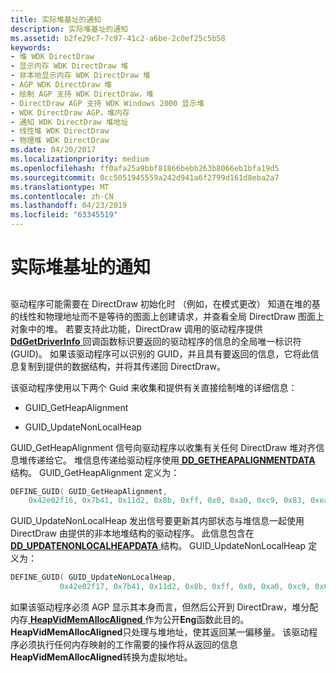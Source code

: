 ```yaml
---
title: 实际堆基址的通知
description: 实际堆基址的通知
ms.assetid: b2fe29c7-7c97-41c2-a6be-2c0ef25c5b58
keywords:
- 堆 WDK DirectDraw
- 显示内存 WDK DirectDraw 堆
- 非本地显示内存 WDK DirectDraw 堆
- AGP WDK DirectDraw 堆
- 绘制 AGP 支持 WDK DirectDraw，堆
- DirectDraw AGP 支持 WDK Windows 2000 显示堆
- WDK DirectDraw AGP，堆内存
- 通知 WDK DirectDraw 堆地址
- 线性堆 WDK DirectDraw
- 物理堆 WDK DirectDraw
ms.date: 04/20/2017
ms.localizationpriority: medium
ms.openlocfilehash: ff0afa25a9bbf81866bebb263b8066eb1bfa19d5
ms.sourcegitcommit: 0cc5051945559a242d941a6f2799d161d8eba2a7
ms.translationtype: MT
ms.contentlocale: zh-CN
ms.lasthandoff: 04/23/2019
ms.locfileid: "63345519"
---
```

# <a name="notification-of-actual-heap-base-addresses"></a>实际堆基址的通知


## <span id="ddk_notification_of_actual_heap_base_addresses_gg"></span><span id="DDK_NOTIFICATION_OF_ACTUAL_HEAP_BASE_ADDRESSES_GG"></span>


驱动程序可能需要在 DirectDraw 初始化时 （例如，在模式更改） 知道在堆的基的线性和物理地址而不是等待的图面上创建请求，并查看全局 DirectDraw 图面上对象中的堆。 若要支持此功能，DirectDraw 调用的驱动程序提供[ **DdGetDriverInfo** ](https://msdn.microsoft.com/library/windows/hardware/ff549404)回调函数标识要返回的驱动程序的信息的全局唯一标识符 (GUID)。 如果该驱动程序可以识别的 GUID，并且具有要返回的信息，它将此信息复制到提供的数据结构，并将其传递回 DirectDraw。

该驱动程序使用以下两个 Guid 来收集和提供有关直接绘制堆的详细信息：

-   GUID\_GetHeapAlignment

-   GUID\_UpdateNonLocalHeap

GUID\_GetHeapAlignment 信号向驱动程序以收集有关任何 DirectDraw 堆对齐信息堆传递给它。 堆信息传递给驱动程序使用[ **DD\_GETHEAPALIGNMENTDATA** ](https://msdn.microsoft.com/library/windows/hardware/ff551572)结构。 GUID\_GetHeapAlignment 定义为：

```cpp
DEFINE_GUID( GUID_GetHeapAlignment,
    0x42e02f16, 0x7b41, 0x11d2, 0x8b, 0xff, 0x0, 0xa0, 0xc9, 0x83, 0xea, 0xf6);
```

GUID\_UpdateNonLocalHeap 发出信号要更新其内部状态与堆信息一起使用 DirectDraw 由提供的非本地堆结构的驱动程序。 此信息包含在[ **DD\_UPDATENONLOCALHEAPDATA** ](https://msdn.microsoft.com/library/windows/hardware/ff551748)结构。 GUID\_UpdateNonLocalHeap 定义为：

```cpp
DEFINE_GUID( GUID_UpdateNonLocalHeap,
           0x42e02f17, 0x7b41, 0x11d2, 0x8b, 0xff, 0x0, 0xa0, 0xc9, 0x83, 0xea, 0xf6);
```

如果该驱动程序必须 AGP 显示其本身而言，但然后公开到 DirectDraw，堆分配内存[ **HeapVidMemAllocAligned** ](https://msdn.microsoft.com/library/windows/hardware/ff567267)作为公开**Eng**函数此目的。 **HeapVidMemAllocAligned**只处理与堆地址，使其返回某一偏移量。 该驱动程序必须执行任何内存映射的工作需要的操作将从返回的信息**HeapVidMemAllocAligned**转换为虚拟地址。

 

 





